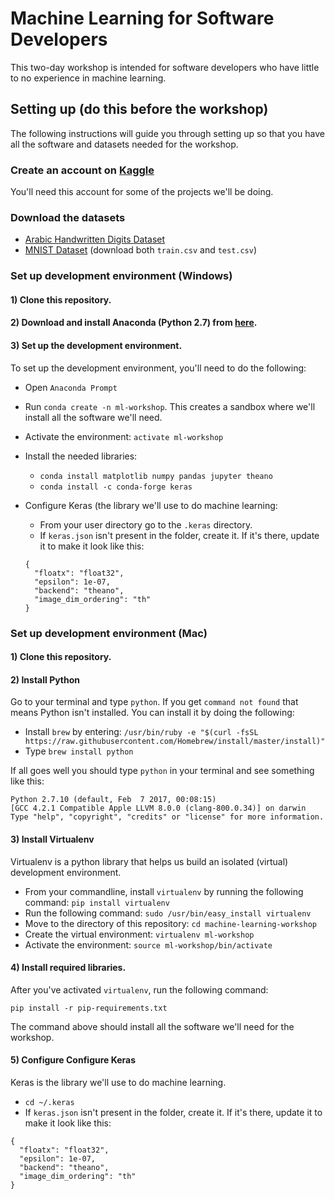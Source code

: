 # Machine Learning for Software Developers

This two-day workshop is intended for software developers who have little to no experience in machine learning.

## Setting up (do this before the workshop)

The following instructions will guide you through setting up so that you have all the software and datasets needed for the workshop.

### Create an account on [Kaggle](https://www.kaggle.com/)
You'll need this account for some of the projects we'll be doing.

### Download the datasets
- [Arabic Handwritten Digits Dataset](https://www.kaggle.com/mloey1/ahdd1)
- [MNIST Dataset](https://www.kaggle.com/c/digit-recognizer/data) (download both `train.csv` and `test.csv`)

### Set up development environment (Windows)

#### 1) Clone this repository.

#### 2) Download and install Anaconda (Python 2.7) from [here](https://www.continuum.io/downloads).

#### 3) Set up the development environment.
To set up the development environment, you'll need to do the following:
- Open `Anaconda Prompt`
- Run `conda create -n ml-workshop`. This creates a sandbox where we'll install all the software we'll need.
- Activate the environment: `activate ml-workshop`
- Install the needed libraries:
  * `conda install matplotlib numpy pandas jupyter theano`
  * `conda install -c conda-forge keras`
- Configure Keras (the library we'll use to do machine learning:
  * From your user directory go to the `.keras` directory.
  * If `keras.json` isn't present in the folder, create it. If it's there, update it to make it look like this:
  
  ```
  {
    "floatx": "float32",
    "epsilon": 1e-07,
    "backend": "theano",
    "image_dim_ordering": "th"
  }
  ```

### Set up development environment (Mac)

#### 1) Clone this repository.

#### 2) Install Python
Go to your terminal and type `python`. If you get `command not found` that means Python isn't installed. You can install it by doing the following:

- Install `brew` by entering: `/usr/bin/ruby -e "$(curl -fsSL https://raw.githubusercontent.com/Homebrew/install/master/install)"`
- Type `brew install python`

If all goes well you should type `python` in your terminal and see something like this:

```
Python 2.7.10 (default, Feb  7 2017, 00:08:15)
[GCC 4.2.1 Compatible Apple LLVM 8.0.0 (clang-800.0.34)] on darwin
Type "help", "copyright", "credits" or "license" for more information.
```

#### 3) Install Virtualenv
Virtualenv is a python library that helps us build an isolated (virtual) development environment.

- From your commandline, install `virtualenv` by running the following command: `pip install virtualenv`
- Run the following command: `sudo /usr/bin/easy_install virtualenv`
- Move to the directory of this repository: `cd machine-learning-workshop`
- Create the virtual environment: `virtualenv ml-workshop`
- Activate the environment: `source ml-workshop/bin/activate`

#### 4) Install required libraries.
After you've activated `virtualenv`, run the following command:

`pip install -r pip-requirements.txt`

The command above should install all the software we'll need for the workshop.

#### 5) Configure Configure Keras
Keras is the library we'll use to do machine learning.
  * `cd ~/.keras`
  * If `keras.json` isn't present in the folder, create it. If it's there, update it to make it look like this:
  
  ```
  {
    "floatx": "float32",
    "epsilon": 1e-07,
    "backend": "theano",
    "image_dim_ordering": "th"
  }
  ```
